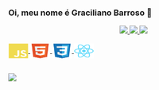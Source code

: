 ### Oi, meu nome é Graciliano Barroso 👋

<div align="center">
  <a href="https://github.com/Graciliano-Barroso">
  <img height="150em" src="https://github-readme-stats.vercel.app/api?username=Graciliano-Barroso&show_icons=true&theme=merko&include_all_commits=true&count_private=true"/>
  <img height="150em" src="https://github-readme-stats.vercel.app/api/top-langs/?username=Graciliano-Barroso&layout=compact&langs_count=7&theme=merko"/>
  <img height="180em" src="https://github-readme-streak-stats.herokuapp.com?user=Graciliano-Barroso&theme=merko"/>
</div>
  
  <div style="display: inline_block"><br>
  <img align="center" alt="Gra-Js" height="30" width="40" src="https://raw.githubusercontent.com/devicons/devicon/master/icons/javascript/javascript-plain.svg">
  <img align="center" alt="Gra-HTML" height="30" width="40" src="https://raw.githubusercontent.com/devicons/devicon/master/icons/html5/html5-original.svg">
  <img align="center" alt="Gra-CSS" height="30" width="40" src="https://raw.githubusercontent.com/devicons/devicon/master/icons/css3/css3-original.svg">
  <img align="center" alt="Gra-React" height="30" width="40" src="https://raw.githubusercontent.com/devicons/devicon/master/icons/react/react-original.svg">
</div>
  
  ##
  
<div> 
  <a href="https://www.linkedin.com/in/graciliano-barroso/" target="_blank"><img src="https://img.shields.io/badge/-LinkedIn-%230077B5?style=for-the-badge&logo=linkedin&logoColor=white" target="_blank"></a> 
 
</div>
